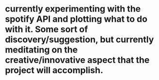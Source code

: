# currently experimenting with the spotify API and plotting what to do with it. Some sort of discovery/suggestion, but currently meditating on the creative/innovative aspect that the project will accomplish.


